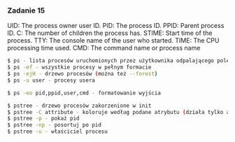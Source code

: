 ### Zadanie 15

UID: The process owner user ID.
PID: The process ID.
PPID: Parent process ID.
C: The number of children the process has.
STIME: Start time of the process.
TTY: The console name of the user who started.
TIME: The CPU processing time used.
CMD: The command name or process name

```bash
$ ps - lista procesów uruchomionych przez użytkownika odpalającego polecenie
$ ps -ef - wszystkie procesy w pełnym formacie
$ ps -ejH - drzewo procesów (można też --forest)
$ ps -u user - procesy usera

$ ps -eo pid,ppid,user,cmd - formatowanie wyjścia
```

```bash
$ pstree - drzewo procesów zakorzenione w init
$ pstree -C attribute - koloruje według podane atrybutu (działa tylko age) (Processes newer than 60 seconds are green, newer than an hour yellow  and  the remaining red)
$ pstree -p - pokaż pid
$ pstree -np - posortuj po pid
$ pstree -u - właściciel procesu
```
